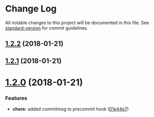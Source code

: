 # Change Log

All notable changes to this project will be documented in this file. See [standard-version](https://github.com/conventional-changelog/standard-version) for commit guidelines.

<a name="1.2.2"></a>
## [1.2.2](https://github.com/anarh/maze/compare/v1.2.1...v1.2.2) (2018-01-21)



<a name="1.2.1"></a>
## [1.2.1](https://github.com/anarh/maze/compare/v1.2.0...v1.2.1) (2018-01-21)



<a name="1.2.0"></a>
# [1.2.0](https://github.com/anarh/maze/compare/v1.1.6...v1.2.0) (2018-01-21)


### Features

* **chore:** added commitmsg to precommit hook ([01e44e7](https://github.com/anarh/maze/commit/01e44e7))
